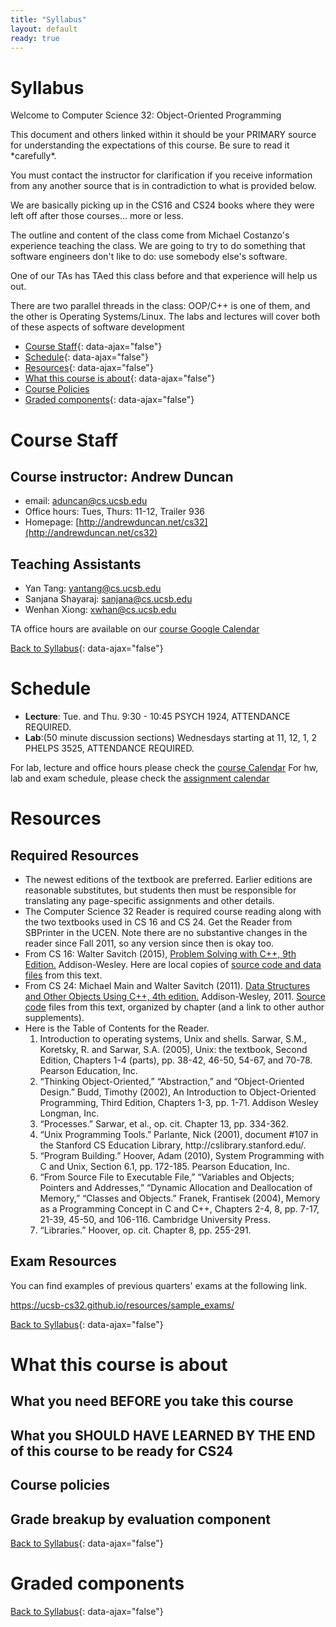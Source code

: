 ```yaml
---
title: "Syllabus"
layout: default
ready: true
---
```


# Syllabus <a name="syllabus"></a>

<p>Welcome to Computer Science 32: Object-Oriented Programming</p>

<p>This document and others linked within it should be your PRIMARY source for understanding the expectations of this course. Be sure to read it *carefully*.</p>
<p>You must contact the instructor for clarification if you receive information from any another source that is in contradiction to what is provided below.</p>

<p>We are basically picking up in the CS16 and CS24 books where they were left off after those courses... more or less.</p>
<p>The outline and content of the class come from Michael Costanzo's experience teaching the class. We are going to try to do something that software engineers don't like to do: use somebody else's software.</p>
<p>One of our TAs has TAed this class before and that experience will help us out.</p>
<p>There are two parallel threads in the class: OOP/C++ is one of them, and the other is Operating Systems/Linux. The labs and lectures will cover both of these aspects of software development</p>

* [Course Staff](#staff){: data-ajax="false"}
* [Schedule](#schedule){: data-ajax="false"}
* [Resources](#resources){: data-ajax="false"}
* [What this course is about](#about){: data-ajax="false"}
* [Course Policies](#policies)
* [Graded components](#moreabout){: data-ajax="false"}


# Course Staff<a name="staff"></a>

## Course instructor: Andrew Duncan 
* email: aduncan@cs.ucsb.edu	
* Office hours: Tues, Thurs: 11-12, Trailer 936
* Homepage: [http://andrewduncan.net/cs32](http://andrewduncan.net/cs32)
 
## Teaching Assistants
* Yan Tang: yantang@cs.ucsb.edu
* Sanjana Shayaraj: sanjana@cs.ucsb.edu
* Wenhan Xiong: xwhan@cs.ucsb.edu

TA office hours are available on our [course Google Calendar](/info/schedule/)


[Back to Syllabus](#syllabus){: data-ajax="false"}

# Schedule <a name="schedule"></a>

* **Lecture**: Tue. and Thu. 9:30 - 10:45 PSYCH 1924, ATTENDANCE REQUIRED.
* **Lab**:(50 minute discussion sections) Wednesdays starting at 11, 12, 1, 2 PHELPS 3525, ATTENDANCE REQUIRED.

For lab, lecture and office hours please check the [course Calendar](/info/schedule/)
For hw, lab and exam schedule, please check the [assignment calendar](/info/calendar/)

# Resources <a name="resources"></a>

## Required Resources

<ul>
   <li>The newest editions of the textbook are preferred. Earlier editions are reasonable substitutes, but students then must be responsible for translating any page-specific assignments and other details.</li>
   <li>The Computer Science 32 Reader is required course reading along with the two textbooks used in CS 16 and CS 24. Get the Reader from SBPrinter in the UCEN. Note there are no substantive changes in the reader since Fall 2011, so any version since then is okay too.</li>
   
   <li>From CS 16: Walter Savitch (2015), <a href='http://www.mypearsonstore.com/bookstore/problem-solving-with-c-plus-plus-9780133591743'>Problem Solving with C++, 9th Edition.</a> Addison-Wesley. Here are local copies of <a href='http://www.cs.ucsb.edu/~mikec/cs16/misc/demos/savitch9pgms/'>source code and data files</a> from this text.</li>
   
   <li>From CS 24: Michael Main and Walter Savitch (2011). <a href='http://www.pearsonhighered.com/educator/product/Data-Structures-and-Other-Objects-Using-C/9780132129480.page'>Data Structures and Other Objects Using C++, 4th edition.</a> Addison-Wesley, 2011. <a href='http://www.cs.colorado.edu/~main/dscode.html'>Source code</a> files from this text, organized by chapter (and a link to other author supplements).</li>

<li>Here is the Table of Contents for the Reader.
<ol>

<li>Introduction to operating systems, Unix and shells. Sarwar, S.M., Koretsky, R. and Sarwar, S.A. (2005), Unix: the textbook, Second Edition, Chapters 1-4 (parts), pp. 38-42, 46-50, 54-67, and 70-78. Pearson Education, Inc.</li>

<li>“Thinking Object-Oriented,” “Abstraction,” and “Object-Oriented Design.” Budd, Timothy (2002), An Introduction to Object-Oriented Programming, Third Edition, Chapters 1-3, pp. 1-71. Addison Wesley Longman, Inc.</li>

<li>“Processes.” Sarwar, et al., op. cit. Chapter 13, pp. 334-362.</li>

<li>“Unix Programming Tools.” Parlante, Nick (2001), document #107 in the Stanford CS Education Library, http://cslibrary.stanford.edu/.</li>

<li>“Program Building.” Hoover, Adam (2010), System Programming with C and Unix, Section 6.1, pp. 172-185. Pearson Education, Inc.</li>

<li>“From Source File to Executable File,” “Variables and Objects; Pointers and Addresses,” “Dynamic Allocation and Deallocation of Memory,” “Classes and Objects.” Franek, Frantisek (2004), Memory as a Programming Concept in C and C++, Chapters 2-4, 8, pp. 7-17, 21-39, 45-50, and 106-116. Cambridge University Press.</li>


<li>“Libraries.” Hoover, op. cit. Chapter 8, pp. 255-291.</li>

</ol>
</li>
</ul>

## Exam Resources

You can find examples of previous quarters'  exams at the following link.

https://ucsb-cs32.github.io/resources/sample_exams/


[Back to Syllabus](#syllabus){: data-ajax="false"}

# What this course is about <a name="about"></a>


## What you need BEFORE you take this course 



## What you SHOULD HAVE LEARNED BY THE END of this course to be ready for CS24 




## Course policies <a name="policies"></a>

## Grade breakup by evaluation component


[Back to Syllabus](#syllabus){: data-ajax="false"}


# Graded components <a name="moreabout"></a>



[Back to Syllabus](#syllabus){: data-ajax="false"}

